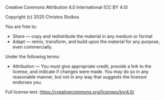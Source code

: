 Creative Commons Attribution 4.0 International (CC BY 4.0)

Copyright (c) 2025 Christos Stoikos

You are free to:
- Share — copy and redistribute the material in any medium or format
- Adapt — remix, transform, and build upon the material for any purpose, even commercially.

Under the following terms:
- Attribution — You must give appropriate credit, provide a link to the license, and indicate if changes were made. You may do so in any reasonable manner, but not in any way that suggests the licensor endorses you.

Full license text: https://creativecommons.org/licenses/by/4.0/
